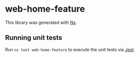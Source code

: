 # web-home-feature

This library was generated with [Nx](https://nx.dev).

## Running unit tests

Run `nx test web-home-feature` to execute the unit tests via [Jest](https://jestjs.io).
